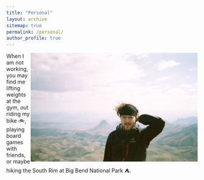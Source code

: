 ```yaml
---
title: "Personal"
layout: archive
sitemap: true
permalink: /personal/
author_profile: true
---
```




<img src="/assets/images/BigBend1.png" width="440px" alt="Brendan Keith" align="right" />

When I am not working, you may find me lifting weights at the gym, out riding my bike :bike:, playing board games with friends, or maybe hiking the South Rim at Big Bend National Park :tent:.
